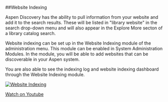 ##Website Indexing

Aspen Discovery has the ability to pull information from your website and add it to the search results. These will be listed in "library website" in the search drop-down menu and will also appear in the Explore More secton of a library catalog search. 

Website indexing can be set up in the Website Indexing module of the administration menu. This module can be enabled in System Administration Modules. In the module, you will be able to add websites that can be discoverable in your Aspen system.

You are also able to see the indexing log and website indexing dashboard through the Website Indexing module.

[![Website Indexing](/manual/images/Website-Indexing.jpg)](https://youtu.be/OXY63xDcN9k)

[Watch on Youtube](https://youtu.be/OXY63xDcN9k)
